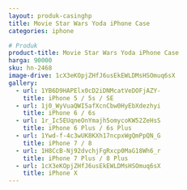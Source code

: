 ```yaml
---
layout: produk-casinghp
title: Movie Star Wars Yoda iPhone Case
categories: iphone

# Produk
product-title: Movie Star Wars Yoda iPhone Case
harga: 90000
sku: hn-2468
image-drive: 1cX3eKOpjZHfJ6usEkEWLDMsHSOmuq6sX
gallery:
  - url: 1YB6D9HAPElx0cD2iDNMcatVeDOFjAZY-
    title: iPhone 5 / 5s / SE
  - url: 1j0_WyVuaQWI5afXcnCbw0HyEbXdezhyi
    title: iPhone 6 / 6s
  - url: 1r_Ic5EUqneOnYmajh5omycoKW52ZeHsS
    title: iPhone 6 Plus / 6s Plus
  - url: 1Ywd-f-4c3wUK8KXh17ncpxWgQmPpQN_G
    title: iPhone 7 / 8
  - url: 1H8CcB-Nj92dvchjFgRxcp0MaG18Wh6_r
    title: iPhone 7 Plus / 8 Plus
  - url: 1cX3eKOpjZHfJ6usEkEWLDMsHSOmuq6sX
    title: iPhone X
---
```

